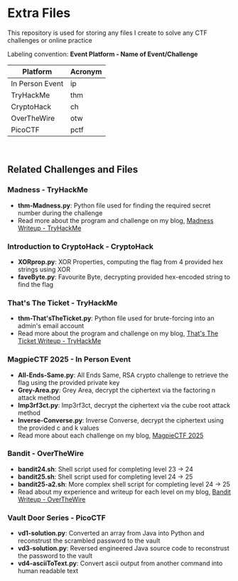 # Extra Files

This repository is used for storing any files I create to solve any CTF challenges or online practice

Labeling convention: **Event Platform - Name of Event/Challenge**

| Platform               | Acronym |
|------------------------|---------|
| In Person Event        | ip      |
| TryHackMe              | thm     |
| CryptoHack             | ch      |
| OverTheWire            | otw     |
| PicoCTF                | pctf    |

<br>

## Related Challenges and Files
### Madness - TryHackMe
- **thm-Madness.py**: Python file used for finding the required secret number during the challenge
- Read more about the program and challenge on my blog, [Madness Writeup - TryHackMe](https://cdenton1.github.io/2024/12/26/Madness-Writeup-TryHackMe.html)
### Introduction to CryptoHack - CryptoHack
- **XORprop.py**: XOR Properties, computing the flag from 4 provided hex strings using XOR
- **faveByte.py**: Favourite Byte, decrypting provided hex-encoded string to find the flag
### That's The Ticket - TryHackMe
- **thm-That'sTheTicket.py**: Python file used for brute-forcing into an admin's email account
- Read more about the program and challenge on my blog, [That's The Ticket Writeup - TryHackMe](https://cdenton1.github.io/2025/01/01/That's-The-Ticket-Writeup-TryHackMe.html)
### MagpieCTF 2025 - In Person Event
- **All-Ends-Same.py**: All Ends Same, RSA crypto challenge to retrieve the flag using the provided private key
- **Grey-Area.py**: Grey Area, decrypt the ciphertext via the factoring n attack method
- **Imp3rf3ct.py**: Imp3rf3ct, decrypt the ciphertext via the cube root attack method
- **Inverse-Converse.py**: Inverse Converse, decrypt the ciphertext using the provided c and k values
- Read more about each challenge on my blog, [MagpieCTF 2025](https://cdenton1.github.io/2025/02/28/MagpieCTF-25.html)
### Bandit - OverTheWire
- **bandit24.sh**: Shell script used for completing level 23 -> 24
- **bandit25.sh**: Shell script used for completing level 24 -> 25
- **bandit25-a2.sh**: More complex shell script for completing level 24 -> 25
- Read about my experience and writeup for each level on my blog, [Bandit Writeup - OverTheWire](https://cdenton1.github.io/2025/05/19/Bandit-Writeup-OverTheWire.html)
### Vault Door Series - PicoCTF
- **vd1-solution.py**: Converted an array from Java into Python and reconstrust the scrambled password to the vault
- **vd3-solution.py**: Reversed engineered Java source code to reconstrust the password to the vault
- **vd4-asciiToText.py**: Convert ascii output from another command into human readable text
